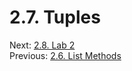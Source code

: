 # 2.7. Tuples


Next: [2.8. Lab 2](2.8.%20Lab%202.md)<br>
Previous: [2.6. List Methods](2.6.%20List%20Methods.md)